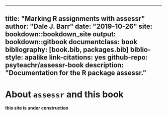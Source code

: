 
--- 
title: "Marking R assignments with assessr"
author: "Dale J. Barr"
date: "2019-10-26"
site: bookdown::bookdown_site
output: bookdown::gitbook
documentclass: book
bibliography: [book.bib, packages.bib]
biblio-style: apalike
link-citations: yes
github-repo: psyteachr/assessr-book
description: "Documentation for the R package assessr."
---

# About `assessr` and this book

**this site is under construction**


